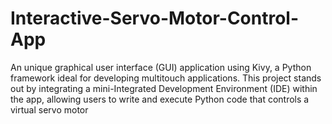 # Interactive-Servo-Motor-Control-App
An unique graphical user interface (GUI) application using Kivy, a Python framework ideal for developing multitouch applications. This project stands out by integrating a mini-Integrated Development Environment (IDE) within the app, allowing users to write and execute Python code that controls a virtual servo motor
